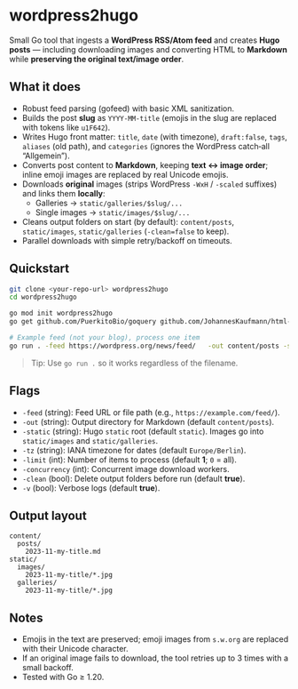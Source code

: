 # wordpress2hugo

Small Go tool that ingests a **WordPress RSS/Atom feed** and creates **Hugo posts** — including downloading images and converting HTML to **Markdown** while **preserving the original text/image order**.

## What it does

- Robust feed parsing (gofeed) with basic XML sanitization.
- Builds the post **slug** as `YYYY-MM-title` (emojis in the slug are replaced with tokens like `u1F642`).
- Writes Hugo front matter: `title`, `date` (with timezone), `draft:false`, `tags`, `aliases` (old path), and `categories` (ignores the WordPress catch‑all “Allgemein”).
- Converts post content to **Markdown**, keeping **text ↔ image order**; inline emoji images are replaced by real Unicode emojis.
- Downloads **original** images (strips WordPress `-WxH` / `-scaled` suffixes) and links them **locally**:
  - Galleries → `static/galleries/$slug/...`
  - Single images → `static/images/$slug/...`
- Cleans output folders on start (by default): `content/posts`, `static/images`, `static/galleries` (`-clean=false` to keep).
- Parallel downloads with simple retry/backoff on timeouts.

## Quickstart

```bash
git clone <your-repo-url> wordpress2hugo
cd wordpress2hugo

go mod init wordpress2hugo
go get github.com/PuerkitoBio/goquery github.com/JohannesKaufmann/html-to-markdown github.com/mmcdole/gofeed gopkg.in/yaml.v3

# Example feed (not your blog), process one item
go run . -feed https://wordpress.org/news/feed/   -out content/posts -static static -tz Europe/Berlin -concurrency 8 -limit 1
```

> Tip: Use `go run .` so it works regardless of the filename.

## Flags

- `-feed` (string): Feed URL or file path (e.g., `https://example.com/feed/`).
- `-out` (string): Output directory for Markdown (default `content/posts`).
- `-static` (string): Hugo `static` root (default `static`). Images go into `static/images` and `static/galleries`.
- `-tz` (string): IANA timezone for dates (default `Europe/Berlin`).
- `-limit` (int): Number of items to process (default **1**; `0` = all).
- `-concurrency` (int): Concurrent image download workers.
- `-clean` (bool): Delete output folders before run (default **true**).
- `-v` (bool): Verbose logs (default **true**).

## Output layout

```
content/
  posts/
    2023-11-my-title.md
static/
  images/
    2023-11-my-title/*.jpg
  galleries/
    2023-11-my-title/*.jpg
```

## Notes

- Emojis in the text are preserved; emoji images from `s.w.org` are replaced with their Unicode character.
- If an original image fails to download, the tool retries up to 3 times with a small backoff.
- Tested with Go ≥ 1.20.

